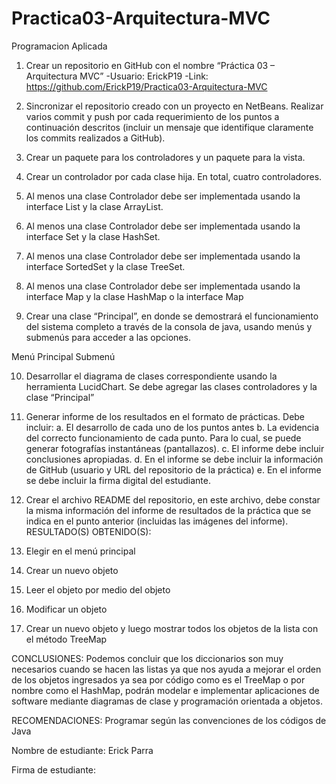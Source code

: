 # Practica03-Arquitectura-MVC
Programacion Aplicada

1.	Crear un repositorio en GitHub con el nombre “Práctica 03 – Arquitectura MVC” -Usuario: ErickP19 -Link:  https://github.com/ErickP19/Practica03-Arquitectura-MVC










2.	Sincronizar el repositorio creado con un proyecto en NetBeans. Realizar varios commit y push por cada requerimiento de los puntos a continuación descritos (incluir un mensaje que identifique claramente los commits realizados a GitHub). 


















3.	Crear un paquete para los controladores y un paquete para la vista. 












4.	Crear un controlador por cada clase hija. En total, cuatro controladores. 












5.	Al menos una clase Controlador debe ser implementada usando la interface List y la clase ArrayList. 















6.	Al menos una clase Controlador debe ser implementada usando la interface Set y la clase HashSet. 










7.	Al menos una clase Controlador debe ser implementada usando la interface SortedSet y la clase TreeSet. 










8.	Al menos una clase Controlador debe ser implementada usando la interface Map y la clase HashMap o la interface Map 



9.	Crear una clase “Principal”, en donde se demostrará el funcionamiento del sistema completo a través de la consola de java, usando menús y submenús para acceder a las opciones. 

  Menú Principal                                                                               Submenú










10.	Desarrollar el diagrama de clases correspondiente usando la herramienta LucidChart. Se debe agregar las clases controladores y la clase “Principal”
11.	Generar informe de los resultados en el formato de prácticas. Debe incluir: a. El desarrollo de cada uno de los puntos antes b. La evidencia del correcto funcionamiento de cada punto. Para lo cual, se puede generar fotografías instantáneas (pantallazos). c. El informe debe incluir conclusiones apropiadas. d. En el informe se debe incluir la información de GitHub (usuario y URL del repositorio de la práctica) e. En el informe se debe incluir la firma digital del estudiante.
12.	Crear el archivo README del repositorio, en este archivo, debe constar la misma información del informe de resultados de la práctica que se indica en el punto anterior (incluidas las imágenes del informe).
RESULTADO(S) OBTENIDO(S):
1.	Elegir en el menú principal
2.	Crear un nuevo objeto






3.	Leer el objeto por medio del objeto

4.	Modificar un objeto

 

5.	Crear un nuevo objeto y luego mostrar todos los objetos de la lista con el método TreeMap








CONCLUSIONES: Podemos concluir que los diccionarios son muy necesarios cuando se hacen las listas ya que nos ayuda a mejorar el orden de los objetos ingresados ya sea por código como es el TreeMap o por nombre como el HashMap, podrán modelar e implementar aplicaciones de software mediante diagramas de clase y programación orientada a objetos.

RECOMENDACIONES: Programar según las convenciones de los códigos de Java

Nombre de estudiante: Erick Parra


Firma de estudiante: 
 
